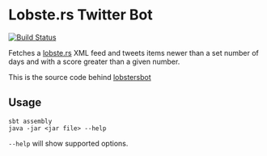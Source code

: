 # Lobste.rs Twitter Bot

[![Build Status](https://travis-ci.org/simao/lobsters.png?branch=master)](https://travis-ci.org/simao/lobsters) 

Fetches a [lobste.rs](https://lobste.rs) XML feed and tweets items
newer than a set number of days and with a score greater than a given
number.

This is the source code behind
[lobstersbot](https://twitter.com/lobstersbot)

## Usage

    sbt assembly
    java -jar <jar file> --help

`--help` will show supported options.

